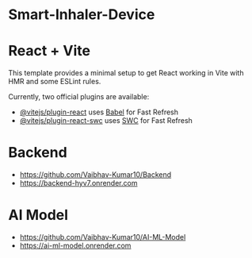 # Smart-Inhaler-Device
# React + Vite

This template provides a minimal setup to get React working in Vite with HMR and some ESLint rules.

Currently, two official plugins are available:

- [@vitejs/plugin-react](https://github.com/vitejs/vite-plugin-react/blob/main/packages/plugin-react/README.md) uses [Babel](https://babeljs.io/) for Fast Refresh
- [@vitejs/plugin-react-swc](https://github.com/vitejs/vite-plugin-react-swc) uses [SWC](https://swc.rs/) for Fast Refresh


# Backend
- https://github.com/Vaibhav-Kumar10/Backend
- https://backend-hyv7.onrender.com


# AI Model
- https://github.com/Vaibhav-Kumar10/AI-ML-Model
- https://ai-ml-model.onrender.com
